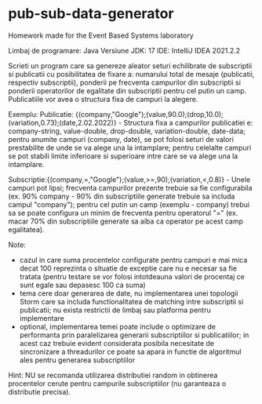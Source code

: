 # pub-sub-data-generator
Homework made for the Event Based Systems laboratory

Limbaj de programare: Java
Versiune JDK: 17
IDE: IntelliJ IDEA 2021.2.2

Scrieti un program care sa genereze aleator seturi echilibrate de subscriptii si publicatii cu posibilitatea de fixare a: numarului total de mesaje (publicatii, respectiv subscriptii), ponderii pe frecventa campurilor din subscriptii si ponderii operatorilor de egalitate din subscriptii pentru cel putin un camp. Publicatiile vor avea o structura fixa de campuri la alegere.

Exemplu:
Publicatie: {(company,"Google");(value,90.0);(drop,10.0);(variation,0.73);(date,2.02.2022)} - Structura fixa a campurilor publicatiei e: company-string, value-double, drop-double, variation-double, date-data; pentru anumite campuri (company, date), se pot folosi seturi de valori prestabilite de unde se va alege una la intamplare; pentru celelalte campuri se pot stabili limite inferioare si superioare intre care se va alege una la intamplare.

Subscriptie:{(company,=,"Google");(value,>=,90);(variation,<,0.8)} - Unele campuri pot lipsi; frecventa campurilor prezente trebuie sa fie configurabila (ex. 90% company - 90% din subscriptiile generate trebuie sa includa campul "company"); pentru cel putin un camp (exemplu - company) trebui sa se poate configura un minim de frecventa pentru operatorul "=" (ex. macar 70% din subscriptiile generate sa aiba ca operator pe acest camp egalitatea).

Note:
- cazul in care suma procentelor configurate pentru campuri e mai mica decat 100 reprezinta o situatie de exceptie care nu e necesar sa fie tratata (pentru testare se vor folosi intotdeauna valori de procentaj ce sunt egale sau depasesc 100 ca suma)
- tema cere doar generarea de date, nu implementarea unei topologii Storm care sa includa functionalitatea de matching intre subscriptii si publicatii; nu exista restrictii de limbaj sau platforma pentru implementare
- optional, implementarea temei poate include o optimizare de performanta prin paralelizarea generarii subscriptiilor si publicatiilor; in acest caz trebuie evident considerata posibila necesitate de sincronizare a threadurilor ce poate sa apara in functie de algoritmul ales pentru generarea subscriptiilor


Hint: NU se recomanda utilizarea distributiei random in obtinerea procentelor cerute pentru campurile subscriptiilor (nu garanteaza o distributie precisa).
